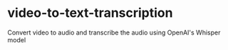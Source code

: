 # video-to-text-transcription
Convert video to audio and transcribe the audio using OpenAI's Whisper model
